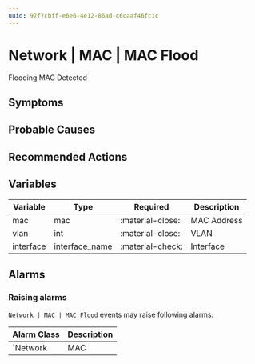 ```yaml
---
uuid: 97f7cbff-e6e6-4e12-86ad-c6caaf46fc1c
---
```

# Network | MAC | MAC Flood

Flooding MAC Detected

## Symptoms

## Probable Causes

## Recommended Actions

## Variables

Variable | Type | Required | Description
--- | --- | --- | ---
mac | mac | :material-close: | MAC Address
vlan | int | :material-close: | VLAN
interface | interface_name | :material-check: | Interface

## Alarms

### Raising alarms

`Network | MAC | MAC Flood` events may raise following alarms:

Alarm Class | Description
--- | ---
`Network | MAC | MAC Flood` | dispose
